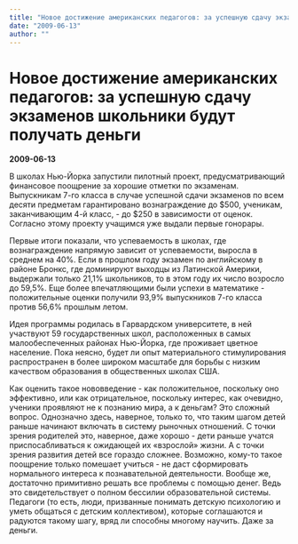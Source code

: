 ```yaml
---
title: "Новое достижение американских педагогов: за успешную сдачу экзаменов школьники будут получать деньги"
date: "2009-06-13"
author: ""
---
```


# Новое достижение американских педагогов: за успешную сдачу экзаменов школьники будут получать деньги

**2009-06-13** 

В школах Нью-Йорка запустили пилотный проект, предусматривающий финансовое поощрение за хорошие отметки по экзаменам. Выпускникам 7-го класса в случае успешной сдачи экзаменов по всем десяти предметам гарантировано вознаграждение до $500, ученикам, заканчивающим 4-й класс, - до $250 в зависимости от оценок. Согласно этому проекту учащимся уже выдали первые гонорары.

Первые итоги показали, что успеваемость в школах, где вознаграждение напрямую зависит от успеваемости, выросла в среднем на 40%. Если в прошлом году экзамен по английскому в районе Бронкс, где доминируют выходцы из Латинской Америки, выдержали только 21,1% школьников, то в этом году их число возросло до 59,5%. Еще более впечатляющими были успехи в математике - положительные оценки получили 93,9% выпускников 7-го класса против 56,6% прошлым летом.

Идея программы родилась в Гарвардском университете, в ней участвуют 59 государственных школ, расположенных в самых малообеспеченных районах Нью-Йорка, где проживает цветное население. Пока неясно, будет ли опыт материального стимулирования распространен в более широком масштабе для борьбы с низким качеством образования в общественных школах США.

Как оценить такое нововведение - как положительное, поскольку оно эффективно, или как отрицательное, поскольку интерес, как очевидно, ученики проявляют не к познанию мира, а к деньгам? Это сложный вопрос. Однозначно здесь, наверное, только то, что таким шагом детей раньше начинают включать в систему рыночных отношений. С точки зрения родителей это, наверное, даже хорошо - дети раньше учатся приспосабливаться к ожидающей их «взрослой» жизни. А с точки зрения развития детей все гораздо сложнее. Возможно, кому-то такое поощрение только помешает учиться - не даст сформировать нормального интереса к познавательной деятельности. Вообще же, достаточно примитивно решать все проблемы с помощью денег. Ведь это свидетельствует о полном бессилии образовательной системы. Педагоги (то есть, люди, призванные понимать детскую психологию и уметь общаться с детским коллективом), которые соглашаются и радуются такому шагу, вряд ли способны многому научить. Даже за деньги.